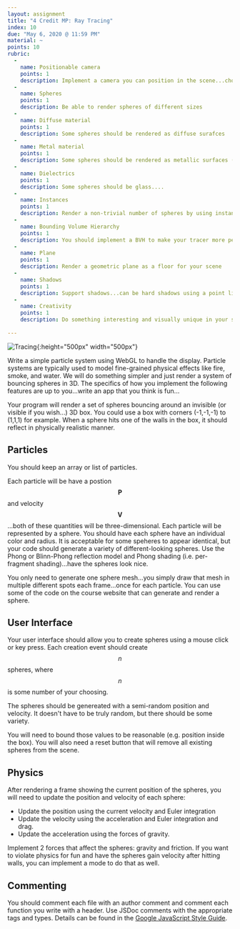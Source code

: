 ```yaml
---
layout: assignment
title: "4 Credit MP: Ray Tracing"
index: 10
due: "May 6, 2020 @ 11:59 PM"
material: ~
points: 10
rubric:
  -
    name: Positionable camera
    points: 1
    description: Implement a camera you can position in the scene...choose an interesting view in for your scene
  - 
    name: Spheres
    points: 1
    description: Be able to render spheres of different sizes
  -
    name: Diffuse material
    points: 1
    description: Some spheres should be rendered as diffuse surafces
  - 
    name: Metal material
    points: 1
    description: Some spheres should be rendered as metallic surfaces (mirrors are nice)
  - 
    name: Dielectrics
    points: 1
    description: Some spheres should be glass....
  - 
    name: Instances
    points: 1
    description: Render a non-trivial number of spheres by using instancing
  -
    name: Bounding Volume Hierarchy
    points: 1
    description: You should implement a BVH to make your tracer more performant
  - 
    name: Plane
    points: 1
    description: Render a geometric plane as a floor for your scene
  - 
    name: Shadows
    points: 1
    description: Support shadows...can be hard shadows using a point light
  - 
    name: Creativity
    points: 1
    description: Do something interesting and visually unique in your scene...maybe texturing
    
---
```


![Tracing](/img/ray-tracing.png){:height="500px" width="500px"}   

Write a simple particle system using WebGL to handle the display. 
Particle systems are typically used to model fine-grained physical effects like fire, smoke, and water.
We will do something simpler and just render a system of bouncing spheres in 3D.
The specifics of how you implement the following features are up to you...write an app that you think is fun...

Your program will render a set of spheres bouncing around an invisible (or visible if you wish...) 3D box.
You could use a box with corners (-1,-1,-1) to (1,1,1) for example.
When a sphere hits one of the walls in the box, it should reflect in physically realistic manner.  

## Particles ##
You should keep an array or list of particles.

Each particle will be have a postion $$\mathbf{P}$$ and velocity $$\mathbf{V}$$...both of these quantities will be three-dimensional. Each particle will be represented by a sphere. You should have each sphere have an individual color and radius. It is acceptable for some speheres to appear identical, but your code should generate a variety of different-looking spheres. Use the Phong or Blinn-Phong reflection model and Phong shading (i.e. per-fragment shading)...have the spheres look nice.
 
You only need to generate one sphere mesh...you simply draw that mesh in multiple different spots each frame...once for each particle.
You can use some of the code on the course website that can generate and render a sphere.

## User Interface ##

Your user interface should allow you to create spheres using a mouse click or key press. Each creation event should create $$n$$ spheres, where $$n$$ is some number of your choosing.

The spheres should be genereated with a semi-random position and velocity. It doesn't have to be truly random, but there should be some variety.

You will need to bound those values to be reasonable (e.g. position inside the box).
You will also need a reset button that will remove all existing spheres from the scene.
 
## Physics ###

After rendering a frame showing the current position of the spheres, you will need to update the position and velocity of each sphere:

+ Update the position using the current velocity and Euler integration
+ Update the velocity using the acceleration and Euler integration and drag.
+ Update the acceleration using the forces of gravity.

Implement 2 forces that affect the spheres: gravity and friction. If you want to violate physics for fun and have the spheres gain velocity after hitting walls, you can implement a mode to do that as well.

## Commenting ##

You should comment each file with an author comment and comment each function you write with a header. Use JSDoc comments with the appropriate tags and types. Details can be found in the [Google JavaScript Style Guide](https://google.github.io/styleguide/jsguide.html).



